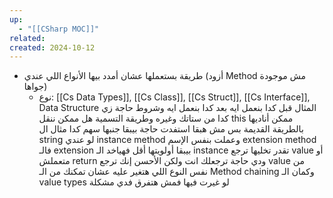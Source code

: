 ```yaml
---
up:
  - "[[CSharp MOC]]"
related: 
created: 2024-10-12
---
```

- طريقة بستعملها عشان أمدد بيها الأنواع اللي عندي (أزود Method مش موجودة جواها)
	- نوع:  [[Cs Data Types]], [[Cs Class]], [[Cs Struct]], [[Cs Interface]], Data Structure
المثال
قبل كدا بنعمل ايه 
بعد كدا بنعمل ايه وشروط حاجة زي كدا من ستاتك وغيره وطريقة التسمية
هل ممكن ننقل this
ممكن أناديها بالطريقة القديمة بس مش هبقا استفدت حاجة
بيبقا جنبها سهم كدا
مثال ال string
لو عندي instance method وعملت بنفس الإسم extension method فالـ extension بيبقا أولويتها أقل فهياخد الـ instance
تقدر تخليها ترجع value أو متعملش return ودي حاجة ترجعلك انت ولكن الأحسن إنك ترجع value من نفس النوع اللي هتغير عليه عشان تمكنك من الـ Method chaining
وكمان الـ value types لو غيرت فيها فمش هتفرق فدي مشكلة